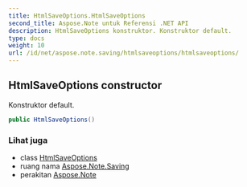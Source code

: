 ```yaml
---
title: HtmlSaveOptions.HtmlSaveOptions
second_title: Aspose.Note untuk Referensi .NET API
description: HtmlSaveOptions konstruktor. Konstruktor default.
type: docs
weight: 10
url: /id/net/aspose.note.saving/htmlsaveoptions/htmlsaveoptions/
---
```

## HtmlSaveOptions constructor

Konstruktor default.

```csharp
public HtmlSaveOptions()
```

### Lihat juga

* class [HtmlSaveOptions](../)
* ruang nama [Aspose.Note.Saving](../../htmlsaveoptions/)
* perakitan [Aspose.Note](../../../)


